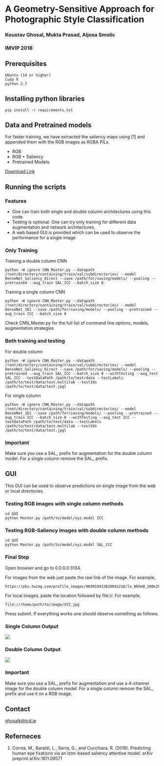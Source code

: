  
 # A Geometry-Sensitive Approach for Photographic Style Classification
 ### Koustav Ghosal, Mukta Prasad, Aljosa Smolic 
 ### IMVIP 2018
 
## Prerequisites
```
Ubuntu (14 or higher)
Cuda 9
python 2.7
```
## Installing python libraries
```pip install -r requirements.txt```


## Data and Pretrained models
For faster training, we have extracted the saliency maps using [1] and appended them with the RGB images as RGBA PILs. 
* RGB  
* RGB + Saliency
* Pretrained Models

[Download Link](https://drive.google.com/drive/folders/1_uMhg8cllErcHQX1ZQcE0A8gBWcnmCD-?usp=sharing)

## Running the scripts
### Features 
* One can train both single and double column architectures using this code. 
* Testing is optional. One can try only training for different data augmentation and network architectures.
* A web based GUI is provided which can be used to observe the performance for a single image

### Only Training

Training a double column CNN
```
python -W ignore CNN_Master.py --datapath /root/directory/containing/train/val/subdirectories/ --model DenseNet_Saliency_Direct --save /path/for/saving/models/ --pooling --pretrained --aug_train SAL_ICC --batch_size 8
```

Training a single column CNN
```
python -W ignore CNN_Master.py --datapath /root/directory/containing/train/val/subdirectories/ --model DenseNet_161 --save /path/for/saving/models/ --pooling --pretrained --aug_train ICC --batch_size 8
```

Check CNN_Master.py for the full list of command line options, models, augmentation strategies

### Both training and testing

For double column
```
python -W ignore CNN_Master.py --datapath /root/directory/containing/train/val/subdirectories/ --model DenseNet_Saliency_Direct --save /path/for/saving/models/ --pooling --pretrained --aug_train SAL_ICC --batch_size 8 --withTesting --aug_test SAL_ICC --testDataPath /path/to/test/data --testLabels /path/to/test/data/test.multilab --testIds /path/to/test/data/test.jpgl
```
For single column
```
python -W ignore CNN_Master.py --datapath /root/directory/containing/train/val/subdirectories/ --model DenseNet_161 --save /path/for/saving/models/ --pooling --pretrained --aug_train ICC --batch_size 8 --withTesting --aug_test ICC --testDataPath /path/to/test/data --testLabels /path/to/test/data/test.multilab --testIds /path/to/test/data/test.jpgl
```
### Important

Make sure you use a SAL_ prefix for augmentation for the double column model. For a single column remove the SAL_ prefix. 

## GUI
This GUI can be used to observe predictions on single image from the web or local directories.

### Testing RGB images with single column methods

```
cd GUI
python Master.py /path/to/model/xyz.model ICC

```
### Testing RGB-Saliency images with double column methods

```
cd GUI
python Master.py /path/to/model/xyz.model SAL_ICC

```
### Final Step
Open browser and go to 0.0.0.0:3134. 

For images from the web just paste the raw link of the image. For example, 
```
https://pbs.twimg.com/profile_images/969919433820041216/lx_WkhmQ_200x200.jpg
```
For local images, paste the location followed by file://. For example,
```
file:///home/path/to/image/XYZ.jpg
```

Press submit. If everything works one should observe something as follows. 


### Single Column Output
![](Figures/GUI_2.png)
### Double Column Output
![](Figures/GUI_1.png)

### Important

Make sure you use a SAL_ prefix for augmentation and use a 4-channel image for the double column model. For a single column remove the SAL_ prefix and use it on a RGB image. 

## Contact
ghosalk@tcd.ie

## Referneces
1.  Cornia, M., Baraldi, L., Serra, G., and Cucchiara, R. (2016). Predicting human eye fixations via an lstm-based
saliency attentive model. arXiv preprint arXiv:1611.09571






